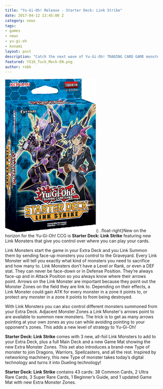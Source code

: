 ```yaml
---
title: "Yu-Gi-Oh! Release - Starter Deck: Link Strike"
date: 2017-04-12 13:45:00 Z
category: news
tags:
- games
- news
- yu-gi-oh
- konami
layout: post
description: "Catch the next wave of Yu-Gi-Oh! TRADING CARD GAME monsters with Starter Deck: Link Strike"
featured: YS16_Tuck_Mock-EN.png
author: robk
---
```



![Link Strike Deck](/images/yu-gi-oh/YS16_Tuck_Mock-EN.gif){: .float-right}New on the horizon for the Yu-Gi-Oh! CCG is **Starter Deck: Link Strike** featuring new Link Monsters that give you control over where you can play your cards.

Link Monsters start the game in your Extra Deck and you Link Summon them by sending face-up monsters you control to the Graveyard. Every Link Monster will tell you exactly what kind of monsters you need to sacrifice and how many to. Link Monsters don’t have a Level or Rank, or even a DEF stat. They can never be face-down or in Defense Position. They’re always face-up and in Attack Position so you always know where their arrows point. Arrows on the Link Monster are important because they point out the Monster Zones on the field they are link to. Depending on their effects, a Link Monster could gain ATK for every monster in a zone it points to, or protect any monster in a zone it points to from being destroyed.

With Link Monsters you can also control different monsters summoned from your Extra Deck. Adjacent Monster Zones a Link Monster's arrows point to are available to summon new monsters. The trick is to get as many arrows pointing at your own zones as you can while avoiding pointing to your opponent's zones. This adds a new level of strategy to Yu-Gi-Oh!

**Starter Deck: Link Strike** comes with 3 new, all-foil Link Monsters to add to your Extra Deck, plus a full Main Deck and a new Game Mat showing the new Extra Monster Zones. This set also introduces a brand-new Type of monster to join Dragons, Warriors, Spellcasters, and all the rest. Inspired by networking machinery, this new Type of monster takes today’s digital technology and turns it into Dueling technology!

**Starter Deck: Link Strike** contains 43 cards: 38 Common Cards, 2 Ultra Rare Cards, 3 Super Rare Cards, 1 Beginner’s Guide, and 1 updated Game Mat with new Extra Monster Zones.
